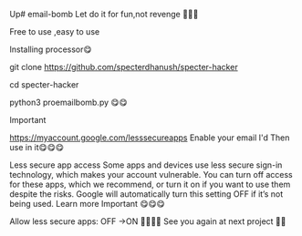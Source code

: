 Up# email-bomb
Let do it for fun,not revenge 🤩😋😋

Free to use ,easy to use 


Installing processor😋


git clone https://github.com/specterdhanush/specter-hacker 

cd specter-hacker


python3 proemailbomb.py
😋😋


Important


https://myaccount.google.com/lesssecureapps
Enable your email I'd 
Then use in it😋😋😋

Less secure app access
Some apps and devices use less secure sign-in technology, which makes your account vulnerable. You can turn off access for these apps, which we recommend, or turn it on if you want to use them despite the risks. Google will automatically turn this setting OFF if it’s not being used. Learn more
Important 😋😋😋



Allow less secure apps: OFF ->ON
🤩🤩🤩🤩
See you again at next project 🤩🤩

